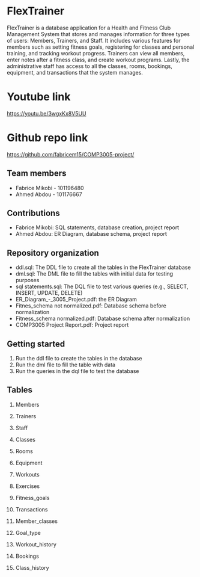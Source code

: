 # FlexTrainer
FlexTrainer is a database application for a Health and Fitness Club Management System that stores and manages information for three types of users: Members, Trainers, and Staff. It includes various features for members such as setting fitness goals, registering for classes and personal training, and tracking workout progress. Trainers can view all members, enter notes after a fitness class, and create workout programs. Lastly, the administrative staff has access to all the classes, rooms, bookings, equipment, and transactions that the system manages.


# Youtube link
https://youtu.be/3wgxKx8V5UU

# Github repo link 

https://github.com/fabricem15/COMP3005-project/

## Team members
- Fabrice Mikobi - 101196480
- Ahmed Abdou - 101176667

## Contributions 
- Fabrice Mikobi: SQL statements, database creation, project report
- Ahmed Abdou: ER Diagram, database schema, project report
## Repository organization
- ddl.sql: The DDL file to create all the tables in the FlexTrainer database
- dml.sql: The DML file to fill the tables with initial data for testing purposes
- sql statements.sql: The DQL file to test various queries (e.g., SELECT, INSERT, UPDATE, DELETE)
- ER_Diagram_-_3005_Project.pdf: the ER Diagram
- Fitnes_schema not normalized.pdf: Database schema before normalization
- Fitness_schema normalized.pdf: Database schema after normalization
- COMP3005 Project Report.pdf: Project report

## Getting started 
1. Run the ddl file to create the tables in the database
2. Run the dml file to fill the table with data
3. Run the queries in the dql file to test the database

## Tables


1. Members

2. Trainers

3. Staff

4. Classes

5. Rooms

6. Equipment

7. Workouts 

8. Exercises 

9. Fitness_goals

10. Transactions 

11. Member_classes

12. Goal_type

13. Workout_history

14. Bookings

15. Class_history

